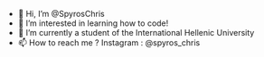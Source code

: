 - 👋 Hi, I’m @SpyrosChris
- 👀 I’m interested in learning how to code!
- 🌱 I’m currently a student of the International Hellenic University 
- 📫 How to reach me ? Instagram : @spyros_chris
